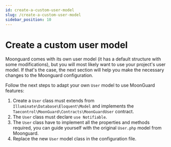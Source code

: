 ```yaml
---
id: create-a-custom-user-model
slug: /create-a-custom-user-model
sidebar_position: 10
---
```


# Create a custom user model

Moonguard comes with its own user model (it has a default structure with some
modifications), but you will most likely want to use your project's user model.
If that's the case, the next section will help you make the necessary changes
to the Moonguard configuration.

Follow the next steps to adapt your own `User` model to use MoonGuard features:

1. Create a `User` class must extends from `Illuminate\Database\Eloquent\Model` and implements the `Taecontrol\MoonGuard\Contracts\MoonGuardUser` contract.
2. The `User` class must declare `use Notifiable`.
3. The `User` class have to implement all the properties and methods required, you can guide yourself with the original `User.php` model from Moonguard.
4. Replace the new `User` model class in the configuration file.
